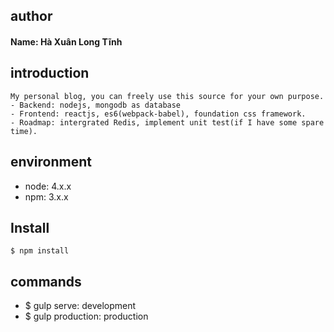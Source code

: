 ## author
#### Name: Hà Xuân Long Tĩnh

## introduction
```
My personal blog, you can freely use this source for your own purpose.
- Backend: nodejs, mongodb as database
- Frontend: reactjs, es6(webpack-babel), foundation css framework.
- Roadmap: intergrated Redis, implement unit test(if I have some spare time).
```

## environment
- node: 4.x.x
- npm: 3.x.x

## Install
```
$ npm install 
```

## commands
- $ gulp serve: development
- $ gulp production: production
